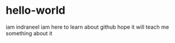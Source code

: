 # hello-world
iam indraneel
iam here to learn about github
hope it will teach me something about it

